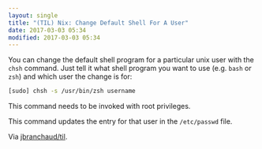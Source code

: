 ```yaml
---
layout: single
title: "(TIL) Nix: Change Default Shell For A User"
date: 2017-03-03 05:34
modified: 2017-03-03 05:34
---
```


You can change the default shell program for a particular unix user with the
`chsh` command. Just tell it what shell program you want to use (e.g. `bash`
or `zsh`) and which user the change is for:

```bash
[sudo] chsh -s /usr/bin/zsh username
```

This command needs to be invoked with root privileges.

This command updates the entry for that user in the `/etc/passwd` file.

Via [jbranchaud/til](https://github.com/jbranchaud/til).
